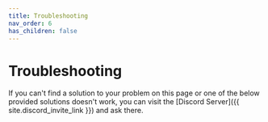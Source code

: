 ```yaml
---
title: Troubleshooting
nav_order: 6
has_children: false
---
```


# Troubleshooting
If you can't find a solution to your problem on this page or one of the below provided solutions doesn't work, 
you can visit the [Discord Server]({{ site.discord_invite_link }}) and ask there.


